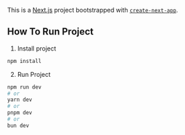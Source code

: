 This is a [Next.js](https://nextjs.org/) project bootstrapped with [`create-next-app`](https://github.com/vercel/next.js/tree/canary/packages/create-next-app).

## How To Run Project

1.  Install project
```bash
npm install
```

2. Run Project
```bash
npm run dev
# or
yarn dev
# or
pnpm dev
# or
bun dev
```

